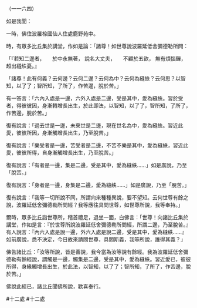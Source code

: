 （一一六四）

如是我聞：

一時，佛住波羅㮈國仙人住處鹿野苑中。

時，有眾多比丘集於講堂，作如是論：「諸尊！如世尊說波羅延低舍彌德勒所問：

「『若知二邊者，　　於中永無著，
說名大丈夫，　　不顧於五欲，
無有煩惱鏁，　　超出縫紩憂。』

「諸尊！此有何義？云何邊？云何二邊？云何為中？云何為縫紩？云何思？以智知，以了了；智所知，了所了，作苦邊，脫於苦。」

有一答言：「六內入處是一邊，六外入處是二邊，受是其中，愛為縫紩。習於受者，得彼彼因，身漸轉增長出生，於此即法，以智知，以了了，智所知，了所了，作苦邊，脫於苦。」

復有說言：「過去世是一邊，未來世是二邊，現在世名為中，愛為縫紩。習近此愛，彼彼所因，身漸觸增長出生，乃至脫苦。」

復有說言：「樂受者是一邊，苦受者是二邊，不苦不樂是其中，愛為縫紩，習近此愛，彼彼所得，自身漸觸增長出生，乃至脫苦。」

復有說言：「有者是一邊，集是二邊，受是其中，愛為縫紩……」如是廣說，乃至「脫苦。」

復有說言：「身者是一邊，身集是二邊，愛為縫紩……」如是廣說，乃至「脫苦。」

復有說言：「我等一切所說不同，所謂向來種種異說，要不望知。云何世尊有餘之說，波羅延低舍彌德勒所問經？我等應往具問世尊，如世尊所說，我等奉持。」

爾時，眾多比丘詣世尊所，稽首禮足，退坐一面，白佛言：「世尊！向諸比丘集於講堂，作如是言：『於世尊所說波羅延低舍彌德勒所問經，所謂二邊，乃至脫苦。』有人說言：『內六入處是說一邊，外六入處是說二邊，受是其中，愛為縫紩……』如前廣說，悉不決定，今日故來請問世尊，具問斯義，我等所說，誰得其義？」

佛告諸比丘：「汝等所說，皆是善說，我今當為汝等說有餘經。我為波羅延低舍彌德勒有餘經說，謂觸是一邊，觸集是二邊，受是其中，愛為縫紩。習近愛已，彼彼所得，身緣觸增長出生，於此法，以智知，以了了；智所知，了所了，作苦邊，脫於苦。」

佛說此經已，諸比丘聞佛所說，歡喜奉行。





#十二處
#十二處
